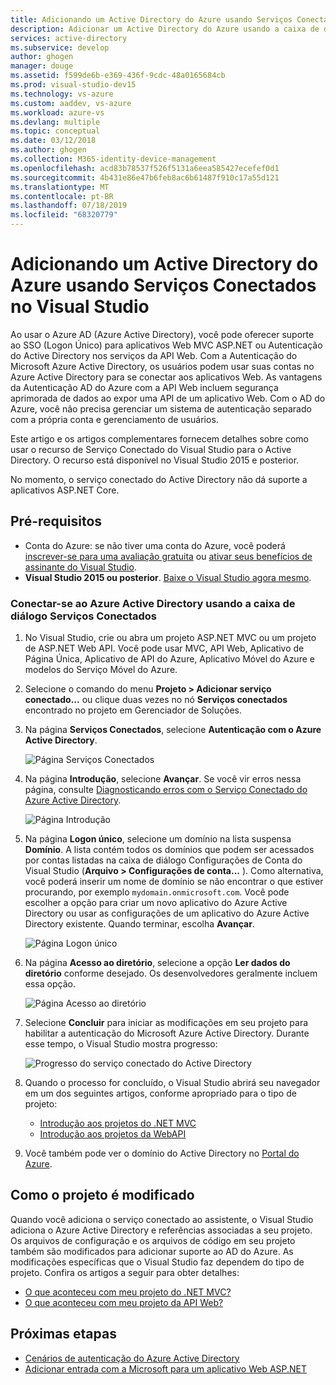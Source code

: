 ```yaml
---
title: Adicionando um Active Directory do Azure usando Serviços Conectados no Visual Studio
description: Adicionar um Active Directory do Azure usando a caixa de diálogo Adicionar Serviços Conectados do Visual Studio
services: active-directory
ms.subservice: develop
author: ghogen
manager: douge
ms.assetid: f599de6b-e369-436f-9cdc-48a0165684cb
ms.prod: visual-studio-dev15
ms.technology: vs-azure
ms.custom: aaddev, vs-azure
ms.workload: azure-vs
ms.devlang: multiple
ms.topic: conceptual
ms.date: 03/12/2018
ms.author: ghogen
ms.collection: M365-identity-device-management
ms.openlocfilehash: acd83b78537f526f5131a6eea585427ecefef0d1
ms.sourcegitcommit: 4b431e86e47b6feb8ac6b61487f910c17a55d121
ms.translationtype: MT
ms.contentlocale: pt-BR
ms.lasthandoff: 07/18/2019
ms.locfileid: "68320779"
---
```

# <a name="adding-an-azure-active-directory-by-using-connected-services-in-visual-studio"></a>Adicionando um Active Directory do Azure usando Serviços Conectados no Visual Studio

Ao usar o Azure AD (Azure Active Directory), você pode oferecer suporte ao SSO (Logon Único) para aplicativos Web MVC ASP.NET ou Autenticação do Active Directory nos serviços da API Web. Com a Autenticação do Microsoft Azure Active Directory, os usuários podem usar suas contas no Azure Active Directory para se conectar aos aplicativos Web. As vantagens da Autenticação AD do Azure com a API Web incluem segurança aprimorada de dados ao expor uma API de um aplicativo Web. Com o AD do Azure, você não precisa gerenciar um sistema de autenticação separado com a própria conta e gerenciamento de usuários.

Este artigo e os artigos complementares fornecem detalhes sobre como usar o recurso de Serviço Conectado do Visual Studio para o Active Directory. O recurso está disponível no Visual Studio 2015 e posterior.

No momento, o serviço conectado do Active Directory não dá suporte a aplicativos ASP.NET Core.

## <a name="prerequisites"></a>Pré-requisitos

- Conta do Azure: se não tiver uma conta do Azure, você poderá [inscrever-se para uma avaliação gratuita](https://azure.microsoft.com/pricing/free-trial/?WT.mc_id=A261C142F) ou [ativar seus benefícios de assinante do Visual Studio](https://azure.microsoft.com/pricing/member-offers/msdn-benefits-details/?WT.mc_id=A261C142F).
- **Visual Studio 2015 ou posterior**. [Baixe o Visual Studio agora mesmo](https://aka.ms/vsdownload?utm_source=mscom&utm_campaign=msdocs).

### <a name="connect-to-azure-active-directory-using-the-connected-services-dialog"></a>Conectar-se ao Azure Active Directory usando a caixa de diálogo Serviços Conectados

1. No Visual Studio, crie ou abra um projeto ASP.NET MVC ou um projeto de ASP.NET Web API. Você pode usar MVC, API Web, Aplicativo de Página Única, Aplicativo de API do Azure, Aplicativo Móvel do Azure e modelos do Serviço Móvel do Azure.

1. Selecione o comando do menu **Projeto > Adicionar serviço conectado...**  ou clique duas vezes no nó **Serviços conectados** encontrado no projeto em Gerenciador de Soluções.

1. Na página **Serviços Conectados**, selecione **Autenticação com o Azure Active Directory**.

    ![Página Serviços Conectados](./media/vs-azure-active-directory/connected-services-add-active-directory.png)

1. Na página **Introdução**, selecione **Avançar**. Se você vir erros nessa página, consulte [Diagnosticando erros com o Serviço Conectado do Azure Active Directory](vs-active-directory-error.md).

    ![Página Introdução](./media/vs-azure-active-directory/configure-azure-ad-wizard-1.png)

1. Na página **Logon único**, selecione um domínio na lista suspensa **Domínio**. A lista contém todos os domínios que podem ser acessados por contas listadas na caixa de diálogo Configurações de Conta do Visual Studio (**Arquivo > Configurações de conta...** ). Como alternativa, você poderá inserir um nome de domínio se não encontrar o que estiver procurando, por exemplo `mydomain.onmicrosoft.com`. Você pode escolher a opção para criar um novo aplicativo do Azure Active Directory ou usar as configurações de um aplicativo do Azure Active Directory existente. Quando terminar, escolha **Avançar**.

    ![Página Logon único](./media/vs-azure-active-directory/configure-azure-ad-wizard-2.png)

1. Na página **Acesso ao diretório**, selecione a opção **Ler dados do diretório** conforme desejado. Os desenvolvedores geralmente incluem essa opção.

    ![Página Acesso ao diretório](./media/vs-azure-active-directory/configure-azure-ad-wizard-3.png)

1. Selecione **Concluir** para iniciar as modificações em seu projeto para habilitar a autenticação do Microsoft Azure Active Directory. Durante esse tempo, o Visual Studio mostra progresso:

    ![Progresso do serviço conectado do Active Directory](./media/vs-azure-active-directory/active-directory-connected-service-output.png)

1. Quando o processo for concluído, o Visual Studio abrirá seu navegador em um dos seguintes artigos, conforme apropriado para o tipo de projeto:

    - [Introdução aos projetos do .NET MVC](vs-active-directory-dotnet-getting-started.md)
    - [Introdução aos projetos da WebAPI](vs-active-directory-webapi-getting-started.md)

1. Você também pode ver o domínio do Active Directory no [Portal do Azure](https://go.microsoft.com/fwlink/p/?LinkID=525040).

## <a name="how-your-project-is-modified"></a>Como o projeto é modificado

Quando você adiciona o serviço conectado ao assistente, o Visual Studio adiciona o Azure Active Directory e referências associadas a seu projeto. Os arquivos de configuração e os arquivos de código em seu projeto também são modificados para adicionar suporte ao AD do Azure. As modificações específicas que o Visual Studio faz dependem do tipo de projeto. Confira os artigos a seguir para obter detalhes:

- [O que aconteceu com meu projeto do .NET MVC?](vs-active-directory-dotnet-what-happened.md)
- [O que aconteceu com meu projeto da API Web?](vs-active-directory-webapi-what-happened.md)

## <a name="next-steps"></a>Próximas etapas

- [Cenários de autenticação do Azure Active Directory](authentication-scenarios.md)
- [Adicionar entrada com a Microsoft para um aplicativo Web ASP.NET](quickstart-v1-aspnet-webapp.md)
